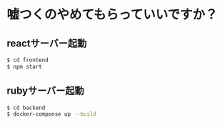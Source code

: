 # 嘘つくのやめてもらっていいですか？

## reactサーバー起動
```bash
$ cd frontend
$ npm start

```
## rubyサーバー起動
```bash
$ cd backend
$ docker-componse up --build
```
